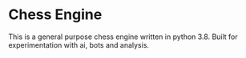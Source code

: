# Chess Engine 
This is a general purpose chess engine written in python 3.8. Built for experimentation with ai, bots and analysis.
